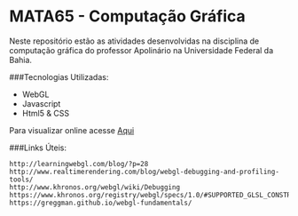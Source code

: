 MATA65 - Computação Gráfica
================

Neste repositório estão as atividades desenvolvidas na disciplina de computação gráfica do professor Apolinário na Universidade Federal da Bahia.

###Tecnologias Utilizadas:

- WebGL
- Javascript
- Html5 & CSS

Para visualizar online acesse [Aqui](https://eulersantana.github.io/CG/ "Visualização das atividade online.")

###Links Úteis:

    http://learningwebgl.com/blog/?p=28
    http://www.realtimerendering.com/blog/webgl-debugging-and-profiling-tools/
    http://www.khronos.org/webgl/wiki/Debugging
    https://www.khronos.org/registry/webgl/specs/1.0/#SUPPORTED_GLSL_CONSTRUCTS
    https://greggman.github.io/webgl-fundamentals/
